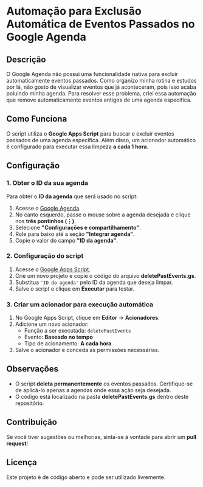 # Automação para Exclusão Automática de Eventos Passados no Google Agenda

## Descrição
O Google Agenda não possui uma funcionalidade nativa para excluir automaticamente eventos passados. Como organizo minha rotina e estudos por lá, não gosto de visualizar eventos que já aconteceram, pois isso acaba poluindo minha agenda. Para resolver esse problema, criei essa automação que remove automaticamente eventos antigos de uma agenda específica.

## Como Funciona
O script utiliza o **Google Apps Script** para buscar e excluir eventos passados de uma agenda específica. Além disso, um acionador automático é configurado para executar essa limpeza **a cada 1 hora**.

## Configuração

### 1. Obter o ID da sua agenda
Para obter o **ID da agenda** que será usado no script:
1. Acesse o [Google Agenda](https://calendar.google.com/).
2. No canto esquerdo, passe o mouse sobre a agenda desejada e clique nos **três pontinhos (⋮)**.
3. Selecione **"Configurações e compartilhamento"**.
4. Role para baixo até a seção **"Integrar agenda"**.
5. Copie o valor do campo **"ID da agenda"**.

### 2. Configuração do script
1. Acesse o [Google Apps Script](https://script.google.com/).
2. Crie um novo projeto e copie o código do arquivo **deletePastEvents.gs**.
3. Substitua `'ID da agenda'` pelo ID da agenda que deseja limpar.
4. Salve o script e clique em **Executar** para testar.

### 3. Criar um acionador para execução automática
1. No Google Apps Script, clique em **Editor** → **Acionadores**.
2. Adicione um novo acionador:
   - Função a ser executada: `deletePastEvents`
   - Evento: **Baseado no tempo**
   - Tipo de acionamento: **A cada hora**
3. Salve o acionador e conceda as permissões necessárias.

## Observações
- O script **deleta permanentemente** os eventos passados. Certifique-se de aplicá-lo apenas a agendas onde essa ação seja desejada.
- O código está localizado na pasta **deletePastEvents.gs** dentro deste repositório.

## Contribuição
Se você tiver sugestões ou melhorias, sinta-se à vontade para abrir um **pull request**!

## Licença
Este projeto é de código aberto e pode ser utilizado livremente.



